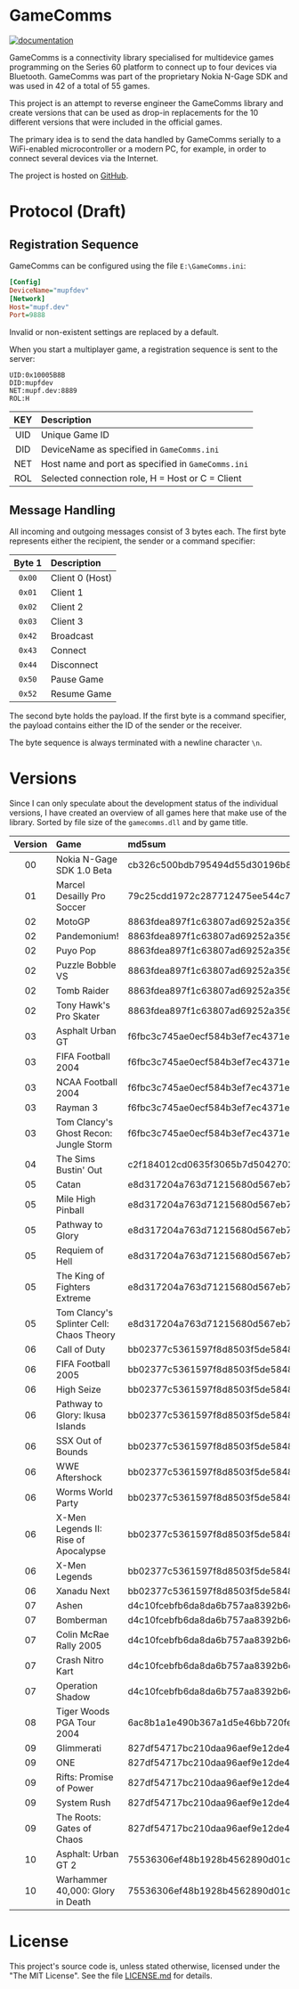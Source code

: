 # GameComms

[![documentation](https://github.com/mupfdev/GameComms/actions/workflows/documentation.yaml/badge.svg)](https://github.com/mupfdev/GameComms/actions/workflows/documentation.yaml)

GameComms is a connectivity library specialised for multidevice games
programming on the Series 60 platform to connect up to four devices via
Bluetooth.  GameComms was part of the proprietary Nokia N-Gage SDK and
was used in 42 of a total of 55 games.

This project is an attempt to reverse engineer the GameComms library and
create versions that can be used as drop-in replacements for the 10
different versions that were included in the official games.

The primary idea is to send the data handled by GameComms serially to a
WiFi-enabled microcontroller or a modern PC, for example, in order to
connect several devices via the Internet.

The project is hosted on [GitHub](https://github.com/mupfdev/GameComms).

# Protocol (Draft)

## Registration Sequence

GameComms can be configured using the file `E:\GameComms.ini`:

```ini
[Config]
DeviceName="mupfdev"
[Network]
Host="mupf.dev"
Port=9888
```

Invalid or non-existent settings are replaced by a default.

When you start a multiplayer game, a registration sequence is sent to the server:

```
UID:0x10005B8B
DID:mupfdev
NET:mupf.dev:8889
ROL:H
```

| KEY | Description                                        |
| :-: | :------------------------------------------------- |
| UID | Unique Game ID                                     |
| DID | DeviceName as specified in `GameComms.ini`         |
| NET | Host name and port as specified in `GameComms.ini` |
| ROL | Selected connection role, H = Host or C = Client   |

## Message Handling

All incoming and outgoing messages consist of 3 bytes each.  The first
byte represents either the recipient, the sender or a command specifier:

| Byte 1 | Description       |
| :----: | :---------------- |
| `0x00` | Client 0 (Host)   |
| `0x01` | Client 1          |
| `0x02` | Client 2          |
| `0x03` | Client 3          |
| `0x42` | Broadcast         |
| `0x43` | Connect           |
| `0x44` | Disconnect        |
| `0x50` | Pause Game        |
| `0x52` | Resume Game       |

The second byte holds the payload.  If the first byte is a command
specifier, the payload contains either the ID of the sender or the
receiver.

The byte sequence is always terminated with a newline character `\n`.

# Versions

Since I can only speculate about the development status of the
individual versions, I have created an overview of all games here that
make use of the library.  Sorted by file size of the `gamecomms.dll` and
by game title.

| Version | Game                                     | md5sum                           | Ordinals |
| :-----: |:---------------------------------------- | :------------------------------- | :------: |
|   00    | Nokia N-Gage SDK 1.0 Beta                | cb326c500bdb795494d55d30196b8711 |    33    |
|   01    | Marcel Desailly Pro Soccer               | 79c25cdd1972c287712475ee544c7bf3 |    33    |
|   02    | MotoGP                                   | 8863fdea897f1c63807ad69252a3566f |    55    |
|   02    | Pandemonium!                             | 8863fdea897f1c63807ad69252a3566f |    55    |
|   02    | Puyo Pop                                 | 8863fdea897f1c63807ad69252a3566f |    55    |
|   02    | Puzzle Bobble VS                         | 8863fdea897f1c63807ad69252a3566f |    55    |
|   02    | Tomb Raider                              | 8863fdea897f1c63807ad69252a3566f |    55    |
|   02    | Tony Hawk's Pro Skater                   | 8863fdea897f1c63807ad69252a3566f |    55    |
|   03    | Asphalt Urban GT                         | f6fbc3c745ae0ecf584b3ef7ec4371ef |    56    |
|   03    | FIFA Football 2004                       | f6fbc3c745ae0ecf584b3ef7ec4371ef |    56    |
|   03    | NCAA Football 2004                       | f6fbc3c745ae0ecf584b3ef7ec4371ef |    56    |
|   03    | Rayman 3                                 | f6fbc3c745ae0ecf584b3ef7ec4371ef |    56    |
|   03    | Tom Clancy's Ghost Recon: Jungle Storm   | f6fbc3c745ae0ecf584b3ef7ec4371ef |    56    |
|   04    | The Sims Bustin' Out                     | c2f184012cd0635f3065b7d5042702ce |    56    |
|   05    | Catan                                    | e8d317204a763d71215680d567eb71e0 |    57    |
|   05    | Mile High Pinball                        | e8d317204a763d71215680d567eb71e0 |    57    |
|   05    | Pathway to Glory                         | e8d317204a763d71215680d567eb71e0 |    57    |
|   05    | Requiem of Hell                          | e8d317204a763d71215680d567eb71e0 |    57    |
|   05    | The King of Fighters Extreme             | e8d317204a763d71215680d567eb71e0 |    57    |
|   05    | Tom Clancy's Splinter Cell: Chaos Theory | e8d317204a763d71215680d567eb71e0 |    57    |
|   06    | Call of Duty                             | bb02377c5361597f8d8503f5de584845 |    57    |
|   06    | FIFA Football 2005                       | bb02377c5361597f8d8503f5de584845 |    57    |
|   06    | High Seize                               | bb02377c5361597f8d8503f5de584845 |    57    |
|   06    | Pathway to Glory: Ikusa Islands          | bb02377c5361597f8d8503f5de584845 |    57    |
|   06    | SSX Out of Bounds                        | bb02377c5361597f8d8503f5de584845 |    57    |
|   06    | WWE Aftershock                           | bb02377c5361597f8d8503f5de584845 |    57    |
|   06    | Worms World Party                        | bb02377c5361597f8d8503f5de584845 |    57    |
|   06    | X-Men Legends II: Rise of Apocalypse     | bb02377c5361597f8d8503f5de584845 |    57    |
|   06    | X-Men Legends                            | bb02377c5361597f8d8503f5de584845 |    57    |
|   06    | Xanadu Next                              | bb02377c5361597f8d8503f5de584845 |    57    |
|   07    | Ashen                                    | d4c10fcebfb6da8da6b757aa8392b6d7 |    57    |
|   07    | Bomberman                                | d4c10fcebfb6da8da6b757aa8392b6d7 |    57    |
|   07    | Colin McRae Rally 2005                   | d4c10fcebfb6da8da6b757aa8392b6d7 |    57    |
|   07    | Crash Nitro Kart                         | d4c10fcebfb6da8da6b757aa8392b6d7 |    57    |
|   07    | Operation Shadow                         | d4c10fcebfb6da8da6b757aa8392b6d7 |    57    |
|   08    | Tiger Woods PGA Tour 2004                | 6ac8b1a1e490b367a1d5e46bb720fe70 |    57    |
|   09    | Glimmerati                               | 827df54717bc210daa96aef9e12de4a3 |    63    |
|   09    | ONE                                      | 827df54717bc210daa96aef9e12de4a3 |    63    |
|   09    | Rifts: Promise of Power                  | 827df54717bc210daa96aef9e12de4a3 |    63    |
|   09    | System Rush                              | 827df54717bc210daa96aef9e12de4a3 |    63    |
|   09    | The Roots: Gates of Chaos                | 827df54717bc210daa96aef9e12de4a3 |    63    |
|   10    | Asphalt: Urban GT 2                      | 75536306ef48b1928b4562890d01c9c6 |    63    |
|   10    | Warhammer 40,000: Glory in Death         | 75536306ef48b1928b4562890d01c9c6 |    63    |

# License

This project's source code is, unless stated otherwise, licensed under
the "The MIT License".  See the file [LICENSE.md](LICENSE.md) for
details.
